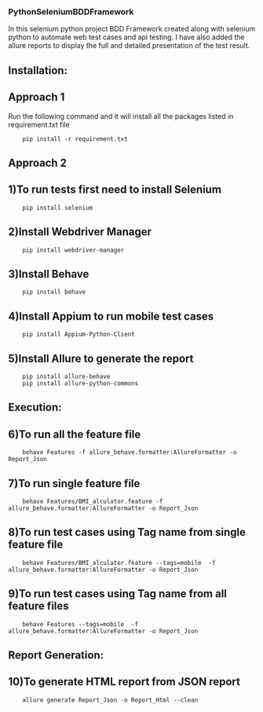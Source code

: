 ### **PythonSeleniumBDDFramework**

In this selenium python project BDD Framework created along with selenium python to automate web test cases and api testing. I have also added the allure reports to display the full and detailed presentation of the test result. 

## Installation: 
  
## Approach 1
  
  Run the following command and it will install all the packages listed in requirement.txt file
      
        pip install -r requirement.txt

## Approach 2

  
  ## 1)To run tests first need to install Selenium
        pip install selenium

  ## 2)Install Webdriver Manager
        pip install webdriver-manager

  ## 3)Install Behave
        pip install behave

  ## 4)Install Appium to run mobile test cases
        pip install Appium-Python-Client

  ## 5)Install Allure to generate the report
        pip install allure-behave
        pip install allure-python-commons

## Execution:

  ## 6)To run all the feature file
        behave Features -f allure_behave.formatter:AllureFormatter -o Report_Json

  ## 7)To run single feature file
        behave Features/BMI_alculator.feature -f allure_behave.formatter:AllureFormatter -o Report_Json

  ## 8)To run test cases using Tag name from single feature file                                    
        behave Features/BMI_alculator.feature --tags=mobile  -f allure_behave.formatter:AllureFormatter -o Report_Json

  ## 9)To run test cases using Tag name from all feature files
        behave Features --tags=mobile  -f allure_behave.formatter:AllureFormatter -o Report_Json

## Report Generation: 

  ## 10)To generate HTML report from JSON report
        allure generate Report_Json -o Report_Html --clean




